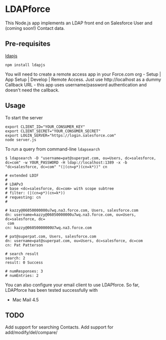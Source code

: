 LDAPforce
=========

This Node.js app implements an LDAP front end on Salesforce User and (coming soon!) Contact data.

Pre-requisites
--------------

[ldapjs](http://ldapjs.org/)

    npm install ldapjs

You will need to create a remote access app in your Force.com org - Setup | App Setup | Develop | Remote Access. Just use http://localhost as a dummy Callback URL - this app uses username/password authentication and doesn't need the callback.
  
Usage
-----

To start the server

    export CLIENT_ID="YOUR_CONSUMER_KEY"
    export CLIENT_SECRET="YOUR_CONSUMER_SECRET"
    export LOGIN_SERVER="https://login.salesforce.com"
    node server.js
    
To run a query from command-line `ldapsearch`

    $ ldapsearch -D "username=pat@superpat.com, ou=Users, dc=salesforce, dc=com" -w YOUR_PASSWORD -H ldap://localhost:1389 -x -b "dc=salesforce, dc=com" "(|(cn=p*)(cn=k*))" cn
    
    # extended LDIF
    #
    # LDAPv3
    # base <dc=salesforce, dc=com> with scope subtree
    # filter: (|(cn=p*)(cn=k*))
    # requesting: cn 
    #

    # kazzy@06050000000u7wq.na3.force.com, Users, salesforce.com
    dn: username=kazzy@06050000000u7wq.na3.force.com, ou=Users, dc=salesforce, dc=
     com
    cn: kazzy@06050000000U7wq.na3.force.com

    # pat@superpat.com, Users, salesforce.com
    dn: username=pat@superpat.com, ou=Users, dc=salesforce, dc=com
    cn: Pat Patterson

    # search result
    search: 2
    result: 0 Success

    # numResponses: 3
    # numEntries: 2
    
You can also configure your email client to use LDAPforce. So far, LDAPforce has been tested successfully with

* Mac Mail 4.5

TODO
----

Add support for searching Contacts.
Add support for add/modify/del/compare/